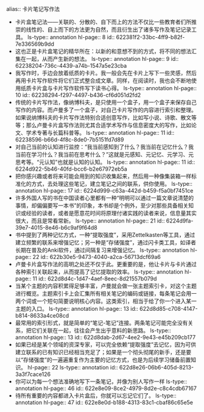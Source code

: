 alias:: 卡片笔记写作法

- 卡片盒笔记法——关联的、分散的、自下而上的方法不仅比一些教育者们所推崇的线性的、自上而下的方法更为自然，而且衍生出了诸多写作及笔记记录工具。
  ls-type:: annotation
  hl-page:: 8
  id:: 622381f2-33bc-4ff9-b82f-7e336569b9dd
- 这也正是卡片盒笔记的精华所在：以新的和意想不到的方式，将不同的想法汇集在一起，从而产生新的想法。
  ls-type:: annotation
  hl-page:: 9
  id:: 62238204-736c-4439-a74b-1547a5e23cba
- 我写作时，手边会放着纸质的卡片。我一般会先在卡片上写下一些灵感，然后再用卡片写作软件将它们正式整合成文章。同样，在阅读时，我也会不断地使用纸质卡片盒与卡片写作软件写下读书心得。
  ls-type:: annotation
  hl-page:: 10
  id:: 62238294-f297-4497-b436-cf6d051d2fd2
- 传统的卡片写作法，像纳博科夫，是只使用一个盒子，用一个盒子来保存自己写作的内容。而卢曼多了一个盒子，对自己卡片写作的内容进行索引和整理。如果说纳博科夫的卡片写作法特别合适创意写作，比如写小说、诗歌、散文等等；那么卢曼卡片盒写作法则尤其合适学术写作与信息密度大的写作，比如论文、学术专著与长篇科普等。
  ls-type:: annotation
  hl-page:: 11
  id:: 62238596-b66d-4f8c-8de0-7b5151fd7d89
- 对自己当前的认知进行监控：“我当前感知到了什么？我当前在记忆什么？我当前在学习什么？我当前在思考什么？”这就是元感知、元记忆、元学习、元思考等。“元认知”也就是认知的认知。
  ls-type:: annotation
  hl-page:: 11
  id:: 6224d922-5b46-40fd-bcc6-b2e67972eb5a
- 把你感兴趣或者将来可能会用到的知识收集起来，然后用一种像集装箱一样标准化的方式，去处理这些笔记，建立笔记之间的联系，供你使用。
  ls-type:: annotation
  hl-page:: 17
  id:: 6224d999-c63a-442d-b459-f5a0bf7451ce
- 许多外国人写的书在中国读者心里都有一种“明明可以通过一篇文章说清楚的事情，却偏偏要写一本书”的印象，本书却是个例外，至少对那些具备相关知识或经验的读者，或者是愿意花时间将原理付诸实践的读者来说，信息量其实很大，而且是常看常新。
  ls-type:: annotation
  hl-page:: 21
  id:: 6224d9fa-39e7-4015-8e46-b6c9af9f64d8
- 书中提到了两种记忆方式，一种“提取强度”，采用Zettelkasten等工具，通过建立频繁的联系来增强记忆；另一种是“存储强度”，通过闪卡类工具，如译者长期在普及的Anki软件，通过间隔复习来增强记忆。
  ls-type:: annotation
  hl-page:: 22
  id:: 622b30e5-9473-4040-a2ca-56713dcf69a6
- 卢曼卡片盒写作法的高明之处还不仅于此。更重要的是，他让卡片与卡片通过各种索引关联起来，从而提高了记忆提取的效率。
  ls-type:: annotation
  hl-page:: 11
  id:: 622d8d4c-1d47-4aef-8eec-8d21557b079d
- 当某个主题的内容积累得足够丰富，卢曼就会做一张主题索引卡，对这个主题进行概览。主题索引卡上会汇集所有相关笔记的编码或链接，每条笔记会用一两个词或一个短句简要说明核心内容。这类索引，相当于给了你一个进入某一主题的入口。
  ls-type:: annotation
  hl-page:: 13
  id:: 622d8d85-c708-4147-b814-8633a4ce08cd
- 最常用的索引形式，就是简单的“笔记-笔记”连接。两条笔记可能完全没有关系，把它们关联在一起，往往会产生出乎意料的新思路。
  ls-type:: annotation
  hl-page:: 13
  id:: 622d8dab-2d67-4ee2-9e43-e45b209cb177
- 如果已经是某个领域的资深专家，可以完全依赖“提取强度”去记忆，因为可供建立联系的已有知识已经相当充足了；如果是一个彻头彻尾的新手，还是要以“存储强度”的一遍遍重复作为主要的记忆方式，也是为后续学习储备前置知识。
  hl-page:: 22
  ls-type:: annotation
  id:: 622d8e26-06b6-405d-8213-3a3f7cace126
- 你可以为每一个想法准确地写下一条笔记，并像为别人写作一样
  ls-type:: annotation
  hl-page:: 46
  id:: 622e8e09-8ce2-4979-8d2e-c8c4cdb67167
- 待所有重要的内容都进入卡片盒后，你就可以忘记它们了。
  ls-type:: annotation
  hl-page:: 47
  id:: 622e8e0d-b188-4313-83c1-cbaf86c65e5e